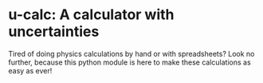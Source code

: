 # u-calc: A calculator with uncertainties

Tired of doing physics calculations by hand or with spreadsheets? Look no further, because this python module is here to make these calculations as easy as ever!